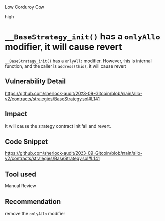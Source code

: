 Low Corduroy Cow

high

# `__BaseStrategy_init()` has a `onlyAllo` modifier, it will cause revert

`__BaseStrategy_init()` has a `onlyAllo` modifier. However, this is internal function, and the caller is `address(this)`, it will cause revert

## Vulnerability Detail

https://github.com/sherlock-audit/2023-09-Gitcoin/blob/main/allo-v2/contracts/strategies/BaseStrategy.sol#L141

## Impact

It will cause the strategy contract init fail and revert.

## Code Snippet

https://github.com/sherlock-audit/2023-09-Gitcoin/blob/main/allo-v2/contracts/strategies/BaseStrategy.sol#L141

## Tool used

Manual Review

## Recommendation

remove the `onlyAllo` modifier